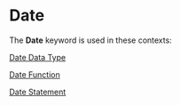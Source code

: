 
# Date <keyword>

The  **Date** keyword is used in these contexts:

[Date Data Type](728428b8-006d-aa0f-2532-f5154b1c56a4.md)

[Date Function](8afd02c8-c5b5-f8f3-ff8e-9a2ac0ea94b9.md)

[Date Statement](61cbe51b-f9a6-8d51-eba3-6d27a155b7c3.md)
